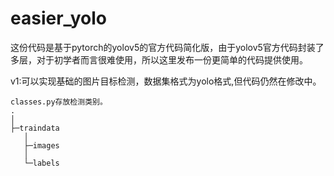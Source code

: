 # easier_yolo
 
这份代码是基于pytorch的yolov5的官方代码简化版，由于yolov5官方代码封装了多层，对于初学者而言很难使用，所以这里发布一份更简单的代码提供使用。

v1:可以实现基础的图片目标检测，数据集格式为yolo格式,但代码仍然在修改中。
```
classes.py存放检测类别。
.
│  
├─traindata
   │
   ├─images
   │
   └─labels
